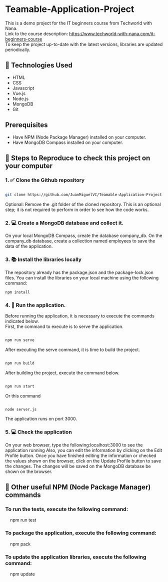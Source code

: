 # Teamable-Application-Project
This is a demo project for the IT beginners course from Techworld with Nana. <br>
Link to the course description: https://www.techworld-with-nana.com/it-beginners-course <br>
To keep the project up-to-date with the latest versions, libraries are updated periodically.

## 📌 Technologies Used
- HTML
- CSS
- Javascript
- Vue.js
- Node.js
- MongoDB
- Git

## Prerequisites

- Have NPM (Node Package Manager) installed on your computer.
- Have MongoDB Compass installed on your computer.

## 🧭 Steps to Reproduce to check this project on your computer

### 1. ✅ Clone the Github repository

```bash

git clone https://github.com/JuanMiguelVC/Teamable-Application-Project.git

```

Optional: Remove the .git folder of the cloned repository. This is an optional step; it is not required to perform in order to see how the code works.

### 2. 💻 Create a MongoDB database and collect it.
On your local MongoDB Compass, create the database company_db. On the company_db database, create a collection named employees to save the data of the application.

### 3. 📚 Install the libraries locally

The repository already has the package.json and the package-lock.json files. You can install the libraries on your local machine using the following command:

```bash
npm install
```

### 4. 👟 Run the application.

Before running the application, it is necessary to execute the commands indicated below.<br>
First, the command to execute is to serve the application.

```bash

npm run serve

```

After executing the serve command, it is time to build the project.

```bash

npm run build

```

After building the project, execute the command below.

```bash

npm run start

```

Or this command

```bash

node server.js

```

The application runs on port 3000.

### 5. 💻 Check the application
On your web browser, type the following:localhost:3000 to see the application running Also, you can edit the information by clicking on the Edit Profile button. Once you have finished editing the information or checked the values shown on the browser, click on the Update Profile button to save the changes. The changes will be saved on the MongoDB database be shown on the browser.

## 📌 Other useful NPM (Node Package Manager) commands

### To run the tests, execute the following command:

    npm run test

### To package the application, execute the following command:

    npm pack

### To update the application libraries, execute the following command:

    npm update  